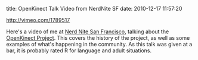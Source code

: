 title: OpenKinect Talk Video from NerdNite SF
date: 2010-12-17 11:57:20

http://vimeo.com/1789517

Here's a video of me at [Nerd Nite San Francisco][1], talking about
the [OpenKinect Project][2]. This covers the history of the project,
as well as some examples of what's happening in the community. As this
talk was given at a bar, it is probably rated R for language and adult
situations.

[1]: http://sf.nerdnite.com/2010/12/05/nerd-nite-sf-7-distracted-brains-menacing-gulls-hacking-the-kinect/
[2]: http://www.openkinect.org

